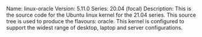Name:    linux-oracle
Version: 5.11.0
Series:  20.04 (focal)
Description:
    This is the source code for the Ubuntu linux kernel for the 21.04 series. This
    source tree is used to produce the flavours: oracle.
    This kernel is configured to support the widest range of desktop, laptop and
    server configurations.
